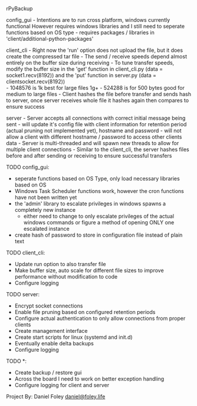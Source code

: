 rPyBackup 

config_gui - Intentions are to run cross platform, windows currently functional
				However requires windows libraries and I still need to seperate functions based on OS type
		   - requires packages / libraries in 'client/additional-python-packages'

client_cli - Right now the 'run' option does not upload the file, but it does create the compressed tar file
		   - The send / receive speeds depend almost entirely on the buffer size during receiving
		   - To tune transfer speeds, modify the buffer size in the 'get' function in client_cli.py (data = socket1.recv(8192)) and the 
		   	 'put' function in server.py (data = clientsocket.recv(8192))  
		   	 	- 1048576 is 1k best for large files 1g+
		   	 	- 524288 is for 500 bytes good for medium to large files
		   - Client hashes the file before transfer and sends hash to server, once server receives whole 
		     file it hashes again then compares to ensure success
		     
server     - Server accepts all connections with correct initial message being sent
		   		- will update it's config file with client information for retention period 
		   		  (actual pruning not implemented yet), hostname and password
		   			- will not allow a client with different hostname / password to access other clients data
		   - Server is multi-threaded and will spawn new threads to allow for multiple client connections
		   - Similar to the client_cli, the server hashes files before and after sending or receiving to ensure successful transfers

TODO config_gui:
 - seperate functions based on OS Type, only load necessary libraries based on OS
 - Windows Task Scheduler functions work, however the cron functions have not been written yet
 - the 'admin' library to escalate privileges in windows spawns a completely new instance
 	- either need to change to only escalate privileges of the actual windows commands
 	  or figure a method of opening ONLY one escalated instance
 - create hash of password to store in configuration file instead of plain text

TODO client_cli:
 - Update run option to also transfer file
 - Make buffer size, auto scale for different file sizes to improve performance without modification to code
 - Configure logging
 
TODO server:
 - Encrypt socket connections
 - Enable file pruning based on configured retention periods
 - Configure actual authentication to only allow connections from proper clients
 - Create management interface
 - Create start scripts for linux (systemd and init.d)
 - Eventually enable delta backups
 - Configure logging
 
 TODO *:
  - Create backup / restore gui
  - Across the board I need to work on better exception handling
  - Configure logging for client and server
  

  Project By: Daniel Foley <daniel@foley.life>